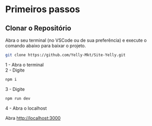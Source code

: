 # Primeiros passos

## Clonar o Repositório

Abra o seu terminal (no VSCode ou de sua preferência) e execute o comando abaixo para baixar o projeto.

```bash
git clone https://github.com/Yelly-Mkt/Site-Yelly.git
```



1 - Abra o terminal  
2 - Digite 
```bash
npm i
```  
3 - Digite 
```bash
npm run dev
```  
4 - Abra o localhost  

Abra [http://localhost:3000](http://localhost:3000) 

